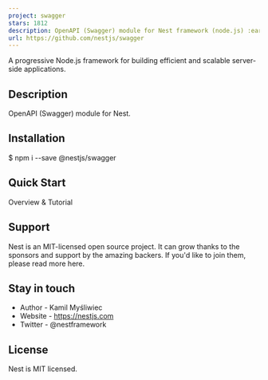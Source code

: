 ```yaml
---
project: swagger
stars: 1812
description: OpenAPI (Swagger) module for Nest framework (node.js) :earth_americas:
url: https://github.com/nestjs/swagger
---
```


A progressive Node.js framework for building efficient and scalable server-side applications.

Description
-----------

OpenAPI (Swagger) module for Nest.

Installation
------------

$ npm i --save @nestjs/swagger

Quick Start
-----------

Overview & Tutorial

Support
-------

Nest is an MIT-licensed open source project. It can grow thanks to the sponsors and support by the amazing backers. If you'd like to join them, please read more here.

Stay in touch
-------------

-   Author - Kamil Myśliwiec
-   Website - https://nestjs.com
-   Twitter - @nestframework

License
-------

Nest is MIT licensed.
